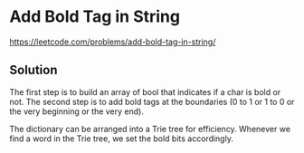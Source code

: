 # Add Bold Tag in String

https://leetcode.com/problems/add-bold-tag-in-string/

## Solution

The first step is to build an array of bool that indicates if a char is bold or not. The second step is to add bold
tags at the boundaries (0 to 1 or 1 to 0 or the very beginning or the very end).

The dictionary can be arranged into a Trie tree for efficiency. Whenever we find a word in the Trie tree, we set the
bold bits accordingly.
  